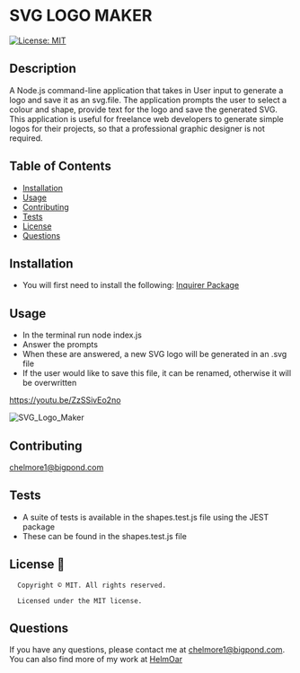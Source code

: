 # SVG LOGO MAKER
  [![License: MIT](https://img.shields.io/badge/License-MIT-yellow.svg)](https://opensource.org/licenses/MIT)


## Description
A Node.js command-line application that takes in User input to generate a logo and save it as an svg.file. The application prompts the user to select a colour and shape, provide text for the logo and save the generated SVG. 
This application is useful for freelance web developers to generate simple logos for their projects, so that a professional graphic designer is not required. 

## Table of Contents
- [Installation](#installation)
- [Usage](#usage)
- [Contributing](#contributing)
- [Tests](#tests)
- [License](#license)
- [Questions](#questions)

## Installation
- You will first need to install the following:
[Inquirer Package](https://www.npmjs.com/package/inquirer/v/8.2.4)

## Usage
- In the terminal run node index.js
- Answer the prompts
- When these are answered, a new SVG logo will be generated in an .svg file
- If the user would like to save this file, it can be renamed, otherwise it will be overwritten

https://youtu.be/ZzSSivEo2no

![SVG_Logo_Maker](https://user-images.githubusercontent.com/122151785/233869729-8bb40cec-ff9f-4ab8-a0b1-1932a9b475b5.png)




## Contributing
chelmore1@bigpond.com

## Tests
- A suite of tests is available in the shapes.test.js file using the JEST package
- These can be found in the shapes.test.js file

## License 📛
      Copyright © MIT. All rights reserved. 
      
      Licensed under the MIT license.

## Questions
If you have any questions, please contact me at chelmore1@bigpond.com.
You can also find more of my work at [HelmOar](https://github.com/HelmOar/)

